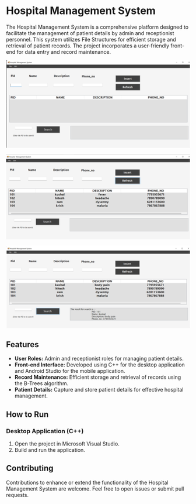 # Hospital Management System

The Hospital Management System is a comprehensive platform designed to facilitate the management of patient details by admin and receptionist personnel. This system utilizes File Structures for efficient storage and retrieval of patient records. The project incorporates a user-friendly front-end for data entry and record maintenance.

![Main Page](https://github.com/kushalac/Hospital-management-system/blob/main/images/main-page.png?raw=true)

![Display Page](https://github.com/kushalac/Hospital-management-system/blob/main/images/display-page.png?raw=true)

![Search Page](https://github.com/kushalac/Hospital-management-system/blob/main/images/search-page.png?raw=true)



## Features

- **User Roles:** Admin and receptionist roles for managing patient details.
- **Front-end Interface:** Developed using C++ for the desktop application and Android Studio for the mobile application.
- **Record Maintenance:** Efficient storage and retrieval of records using the B-Trees algorithm.
- **Patient Details:** Capture and store patient details for effective hospital management.

## How to Run

### Desktop Application (C++)

1. Open the project in Microsoft Visual Studio.
2. Build and run the application.

## Contributing

Contributions to enhance or extend the functionality of the Hospital Management System are welcome. Feel free to open issues or submit pull requests.


